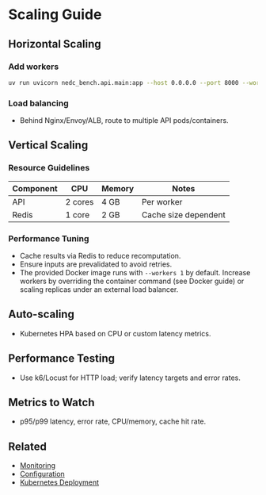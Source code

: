 # Scaling Guide

## Horizontal Scaling

### Add workers

```bash
uv run uvicorn nedc_bench.api.main:app --host 0.0.0.0 --port 8000 --workers 4
```

### Load balancing

- Behind Nginx/Envoy/ALB, route to multiple API pods/containers.

## Vertical Scaling

### Resource Guidelines

| Component | CPU     | Memory | Notes                |
| --------- | ------- | ------ | -------------------- |
| API       | 2 cores | 4 GB   | Per worker           |
| Redis     | 1 core  | 2 GB   | Cache size dependent |

### Performance Tuning

- Cache results via Redis to reduce recomputation.
- Ensure inputs are prevalidated to avoid retries.
- The provided Docker image runs with `--workers 1` by default. Increase workers by overriding the container command (see Docker guide) or scaling replicas under an external load balancer.

## Auto-scaling

- Kubernetes HPA based on CPU or custom latency metrics.

## Performance Testing

- Use k6/Locust for HTTP load; verify latency targets and error rates.

## Metrics to Watch

- p95/p99 latency, error rate, CPU/memory, cache hit rate.

## Related

- [Monitoring](monitoring.md)
- [Configuration](configuration.md)
- [Kubernetes Deployment](kubernetes.md)
